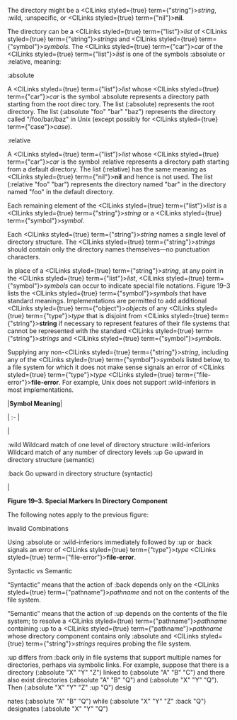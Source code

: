  The directory might be a <ClLinks styled={true} term={"string"}><i>string</i></ClLinks>, :wild, :unspecific, or <ClLinks styled={true} term={"nil"}><b>nil</b></ClLinks>. 



The directory can be a <ClLinks styled={true} term={"list"}><i>list</i></ClLinks> of <ClLinks styled={true} term={"string"}><i>strings</i></ClLinks> and <ClLinks styled={true} term={"symbol"}><i>symbols</i></ClLinks>. The <ClLinks styled={true} term={"car"}><i>car</i></ClLinks> of the <ClLinks styled={true} term={"list"}><i>list</i></ClLinks> is one of the symbols :absolute or :relative, meaning: 



:absolute 



A <ClLinks styled={true} term={"list"}><i>list</i></ClLinks> whose <ClLinks styled={true} term={"car"}><i>car</i></ClLinks> is the symbol :absolute represents a directory path starting from the root direc tory. The list (:absolute) represents the root directory. The list (:absolute "foo" "bar" "baz") represents the directory called "/foo/bar/baz" in Unix (except possibly for <ClLinks styled={true} term={"case"}><i>case</i></ClLinks>). 



:relative 



A <ClLinks styled={true} term={"list"}><i>list</i></ClLinks> whose <ClLinks styled={true} term={"car"}><i>car</i></ClLinks> is the symbol :relative represents a directory path starting from a default directory. The list (:relative) has the same meaning as <ClLinks styled={true} term={"nil"}><b>nil</b></ClLinks> and hence is not used. The list (:relative "foo" "bar") represents the directory named "bar" in the directory named "foo" in the default directory. 



Each remaining element of the <ClLinks styled={true} term={"list"}><i>list</i></ClLinks> is a <ClLinks styled={true} term={"string"}><i>string</i></ClLinks> or a <ClLinks styled={true} term={"symbol"}><i>symbol</i></ClLinks>. 







 



 



Each <ClLinks styled={true} term={"string"}><i>string</i></ClLinks> names a single level of directory structure. The <ClLinks styled={true} term={"string"}><i>strings</i></ClLinks> should contain only the directory names themselves—no punctuation characters. 



In place of a <ClLinks styled={true} term={"string"}><i>string</i></ClLinks>, at any point in the <ClLinks styled={true} term={"list"}><i>list</i></ClLinks>, <ClLinks styled={true} term={"symbol"}><i>symbols</i></ClLinks> can occur to indicate special file notations. Figure 19–3 lists the <ClLinks styled={true} term={"symbol"}><i>symbols</i></ClLinks> that have standard meanings. Implementations are permitted to add additional <ClLinks styled={true} term={"object"}><i>objects</i></ClLinks> of any <ClLinks styled={true} term={"type"}><i>type</i></ClLinks> that is disjoint from <ClLinks styled={true} term={"string"}><b>string</b></ClLinks> if necessary to represent features of their file systems that cannot be represented with the standard <ClLinks styled={true} term={"string"}><i>strings</i></ClLinks> and <ClLinks styled={true} term={"symbol"}><i>symbols</i></ClLinks>. 



Supplying any non-<ClLinks styled={true} term={"string"}><i>string</i></ClLinks>, including any of the <ClLinks styled={true} term={"symbol"}><i>symbols</i></ClLinks> listed below, to a file system for which it does not make sense signals an error of <ClLinks styled={true} term={"type"}><i>type</i></ClLinks> <ClLinks styled={true} term={"file-error"}><b>file-error</b></ClLinks>. For example, Unix does not support :wild-inferiors in most implementations. 



|**Symbol Meaning**|

| :- |

|<p>:wild Wildcard match of one level of directory structure :wild-inferiors Wildcard match of any number of directory levels :up Go upward in directory structure (semantic) </p><p>:back Go upward in directory structure (syntactic)</p>|





**Figure 19–3. Special Markers In Directory Component** 



The following notes apply to the previous figure: 



Invalid Combinations 



Using :absolute or :wild-inferiors immediately followed by :up or :back signals an error of <ClLinks styled={true} term={"type"}><i>type</i></ClLinks> <ClLinks styled={true} term={"file-error"}><b>file-error</b></ClLinks>. 



Syntactic vs Semantic 



“Syntactic” means that the action of :back depends only on the <ClLinks styled={true} term={"pathname"}><i>pathname</i></ClLinks> and not on the contents of the file system. 



“Semantic” means that the action of :up depends on the contents of the file system; to resolve a <ClLinks styled={true} term={"pathname"}><i>pathname</i></ClLinks> containing :up to a <ClLinks styled={true} term={"pathname"}><i>pathname</i></ClLinks> whose directory component contains only :absolute and <ClLinks styled={true} term={"string"}><i>strings</i></ClLinks> requires probing the file system. 



:up differs from :back only in file systems that support multiple names for directories, perhaps via symbolic links. For example, suppose that there is a directory (:absolute "X" "Y" "Z") linked to (:absolute "A" "B" "C") and there also exist directories (:absolute "A" "B" "Q") and (:absolute "X" "Y" "Q"). Then (:absolute "X" "Y" "Z" :up "Q") desig 



nates (:absolute "A" "B" "Q") while (:absolute "X" "Y" "Z" :back "Q") designates (:absolute "X" "Y" "Q") 







 



 



